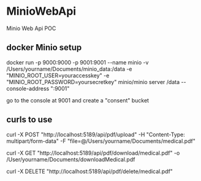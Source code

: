 # MinioWebApi
 Minio Web Api POC

## docker Minio setup
docker run -p 9000:9000 -p 9001:9001 --name minio -v /Users/yourname/Documents/minio_data:/data -e "MINIO_ROOT_USER=youraccesskey" -e "MINIO_ROOT_PASSWORD=yoursecretkey" minio/minio server /data --console-address ":9001"

go to the console at 9001 and create a "consent" bucket

## curls to use
curl -X POST "http://localhost:5189/api/pdf/upload"  -H "Content-Type: multipart/form-data" -F "file=@/Users/yourname/Documents/medical.pdf"

curl -X GET "http://localhost:5189/api/pdf/download/medical.pdf" -o /User/yourname/Documents/downloadMedical.pdf

curl -X DELETE "http://localhost:5189/api/pdf/delete/medical.pdf"